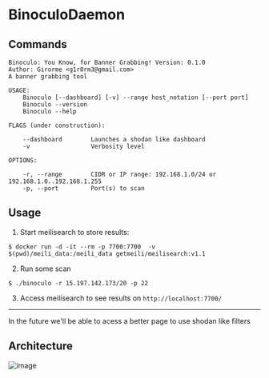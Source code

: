 # BinoculoDaemon

## Commands
```
Binoculo: You Know, for Banner Grabbing! Version: 0.1.0
Author: Girorme <g1r0rm3@gmail.com>
A banner grabbing tool

USAGE:
    Binoculo [--dashboard] [-v] --range host_notation [--port port]
    Binoculo --version
    Binoculo --help

FLAGS (under construction):

    --dashboard        Launches a shodan like dashboard                                                              
    -v                 Verbosity level                                                                               

OPTIONS:

    -r, --range        CIDR or IP range: 192.168.1.0/24 or 192.168.1.0..192.168.1.255                                
    -p, --port         Port(s) to scan
```

## Usage
1. Start meilisearch to store results:
```
$ docker run -d -it --rm -p 7700:7700  -v $(pwd)/meili_data:/meili_data getmeili/meilisearch:v1.1
```

2. Run some scan
```
$ ./binoculo -r 15.197.142.173/20 -p 22
```

3. Access meilisearch to see results on `http://localhost:7700/`

---

In the future we'll be able to acess a better page to use shodan like filters

## Architecture
![image](https://user-images.githubusercontent.com/54730507/236296988-4a6c5579-dcaa-4b23-bbce-121b814473df.png)
